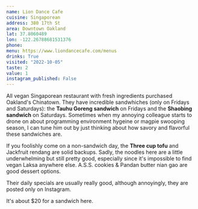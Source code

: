 ```yaml
---
name: Lion Dance Cafe
cuisine: Singaporean
address: 380 17th St
area: Downtown Oakland
lat: 37.8060489
lon: -122.26788681531376
phone: 
menu: https://www.liondancecafe.com/menus
drinks: True
visited: "2022-10-05"
taste: 2
value: 1
instagram_published: False
---
```


All vegan Singaporean restaurant with fresh ingredients purchased Oakland's Chinatown. They have incredible sandwhiches (only on Fridays and Saturdays): the **Tauhu Goreng sandwich** on Fridays and the **Shaobing sandwich** on Saturdays. Sometimes when my annoying colleague starts to drone on about programming environment hygeine or magpie swooping season, I can tune him out by just thinking about how savory and flavorful these sandwiches are. 

If you foolishly come on a non-sandwich day, the **Three cup tofu** and Jackfruit rendang are solid backups. Sadly, the noodles here are a little underwhelming but still pretty good, especially since it's impossible to find vegan Laksa anywhere else. A.S.S. cookies & Pandan butter nian gao are good dessert options. 

Their daily specials are usually really good, although annoyingly, they are posted only on Instagram.

It's about $20 for a sandwich here. 